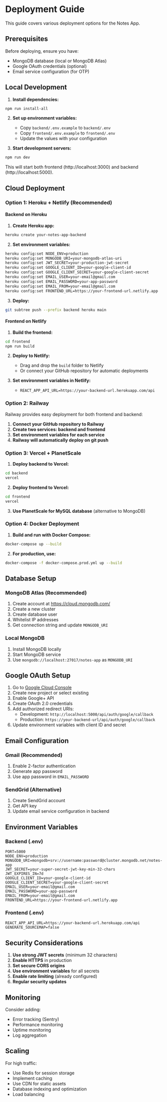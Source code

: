 # Deployment Guide

This guide covers various deployment options for the Notes App.

## Prerequisites

Before deploying, ensure you have:
- MongoDB database (local or MongoDB Atlas)
- Google OAuth credentials (optional)
- Email service configuration (for OTP)

## Local Development

1. **Install dependencies:**
```bash
npm run install-all
```

2. **Set up environment variables:**
   - Copy `backend/.env.example` to `backend/.env`
   - Copy `frontend/.env.example` to `frontend/.env`
   - Update the values with your configuration

3. **Start development servers:**
```bash
npm run dev
```

This will start both frontend (http://localhost:3000) and backend (http://localhost:5000).

## Cloud Deployment

### Option 1: Heroku + Netlify (Recommended)

#### Backend on Heroku

1. **Create Heroku app:**
```bash
heroku create your-notes-app-backend
```

2. **Set environment variables:**
```bash
heroku config:set NODE_ENV=production
heroku config:set MONGODB_URI=your-mongodb-atlas-uri
heroku config:set JWT_SECRET=your-production-jwt-secret
heroku config:set GOOGLE_CLIENT_ID=your-google-client-id
heroku config:set GOOGLE_CLIENT_SECRET=your-google-client-secret
heroku config:set EMAIL_USER=your-email@gmail.com
heroku config:set EMAIL_PASSWORD=your-app-password
heroku config:set EMAIL_FROM=your-email@gmail.com
heroku config:set FRONTEND_URL=https://your-frontend-url.netlify.app
```

3. **Deploy:**
```bash
git subtree push --prefix backend heroku main
```

#### Frontend on Netlify

1. **Build the frontend:**
```bash
cd frontend
npm run build
```

2. **Deploy to Netlify:**
   - Drag and drop the `build` folder to Netlify
   - Or connect your GitHub repository for automatic deployments

3. **Set environment variables in Netlify:**
   - `REACT_APP_API_URL=https://your-backend-url.herokuapp.com/api`

### Option 2: Railway

Railway provides easy deployment for both frontend and backend:

1. **Connect your GitHub repository to Railway**
2. **Create two services: backend and frontend**
3. **Set environment variables for each service**
4. **Railway will automatically deploy on git push**

### Option 3: Vercel + PlanetScale

1. **Deploy backend to Vercel:**
```bash
cd backend
vercel
```

2. **Deploy frontend to Vercel:**
```bash
cd frontend
vercel
```

3. **Use PlanetScale for MySQL database** (alternative to MongoDB)

### Option 4: Docker Deployment

1. **Build and run with Docker Compose:**
```bash
docker-compose up --build
```

2. **For production, use:**
```bash
docker-compose -f docker-compose.prod.yml up --build
```

## Database Setup

### MongoDB Atlas (Recommended)

1. Create account at https://cloud.mongodb.com/
2. Create a new cluster
3. Create database user
4. Whitelist IP addresses
5. Get connection string and update `MONGODB_URI`

### Local MongoDB

1. Install MongoDB locally
2. Start MongoDB service
3. Use `mongodb://localhost:27017/notes-app` as `MONGODB_URI`

## Google OAuth Setup

1. Go to [Google Cloud Console](https://console.cloud.google.com/)
2. Create new project or select existing
3. Enable Google+ API
4. Create OAuth 2.0 credentials
5. Add authorized redirect URIs:
   - Development: `http://localhost:5000/api/auth/google/callback`
   - Production: `https://your-backend-url/api/auth/google/callback`
6. Update environment variables with client ID and secret

## Email Configuration

### Gmail (Recommended)

1. Enable 2-factor authentication
2. Generate app password
3. Use app password in `EMAIL_PASSWORD`

### SendGrid (Alternative)

1. Create SendGrid account
2. Get API key
3. Update email service configuration in backend

## Environment Variables

### Backend (.env)
```
PORT=5000
NODE_ENV=production
MONGODB_URI=mongodb+srv://username:password@cluster.mongodb.net/notes-app
JWT_SECRET=your-super-secret-jwt-key-min-32-chars
JWT_EXPIRES_IN=7d
GOOGLE_CLIENT_ID=your-google-client-id
GOOGLE_CLIENT_SECRET=your-google-client-secret
EMAIL_USER=your-email@gmail.com
EMAIL_PASSWORD=your-app-password
EMAIL_FROM=your-email@gmail.com
FRONTEND_URL=https://your-frontend-url.netlify.app
```

### Frontend (.env)
```
REACT_APP_API_URL=https://your-backend-url.herokuapp.com/api
GENERATE_SOURCEMAP=false
```

## Security Considerations

1. **Use strong JWT secrets** (minimum 32 characters)
2. **Enable HTTPS** in production
3. **Set secure CORS origins**
4. **Use environment variables** for all secrets
5. **Enable rate limiting** (already configured)
6. **Regular security updates**

## Monitoring

Consider adding:
- Error tracking (Sentry)
- Performance monitoring
- Uptime monitoring
- Log aggregation

## Scaling

For high traffic:
- Use Redis for session storage
- Implement caching
- Use CDN for static assets
- Database indexing and optimization
- Load balancing
